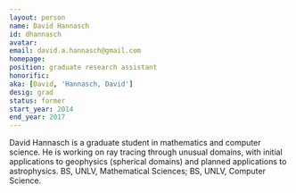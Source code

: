 ```yaml
---
layout: person
name: David Hannasch
id: dhannasch
avatar: 
email: david.a.hannasch@gmail.com
homepage: 
position: graduate research assistant
honorific: 
aka: [David, 'Hannasch, David']
desig: grad
status: former
start_year: 2014
end_year: 2017
---
```


David Hannasch is a graduate student in mathematics and computer
science. He is working on ray tracing through unusual domains, with
initial applications to geophysics (spherical domains) and planned
applications to astrophysics. BS, UNLV, Mathematical Sciences; BS,
UNLV, Computer Science.
